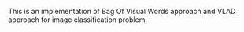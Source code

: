 This is an implementation of Bag Of Visual Words approach and VLAD approach for image classification problem.
